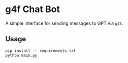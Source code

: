 # g4f Chat Bot

A simple interface for sending messages to GPT via `g4f`.

## Usage

```bash
pip install -r requirements.txt
python main.py
